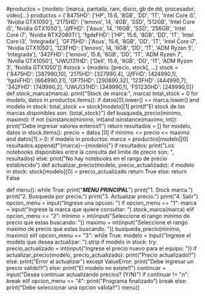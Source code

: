 #productos = {modelo: [marca, pantalla, ram, disco, gb de dd, procesador, video]...}
productos = {'8475HD': ['HP', 15.6, '8GB', 'DD', '1T', 'Intel Core i5', 'Nvidia GTX1050'],
             '2175HD': ['lenovo', 14, '4GB', 'SSD', '512GB', 'Intel Core i5', 'Nvidia GTX1050'],
             'JjfFHD': ['Asus', 14, '16GB', 'SSD', '256GB', 'Intel Core i7', 'Nvidia RTX2080Ti'],
             'fgdxFHD': ['HP', 15.6, '8GB', 'DD', '1T', 'Intel Core i3', 'Integrada'],
             'GF75HD': ['Asus', 15.6, '8GB', 'DD', '1T', 'Intel Core i7', 'Nvidia GTX1050'],
             '123FHD': ['lenovo', 14, '6GB', 'DD', '1T', 'ADM Ryzen 5', 'Integrada'],
             '342FHD': ['lenovo', 15.6, '8GB', 'DD', '1T', 'ADM Ryzen 7', 'Nvidia GTX1050'],
             'UWU131HD': ['Dell', 15.6, '8GB', 'DD', '1T', 'ADM Ryzen 3', 'Nvidia GTX1050']}
#stock = {modelo: [precio, stock], ...}
stock = {'8475HD': [387990,10],
         '2175HD': [327990,4],
         'JjfFHD': [424990,1],
         'fgdxFHD': [664990,21],
         'GF75HD': [290890,32],
         '123FHD': [444990,7],
         '342FHD': [749990,2],
         'UWU131HD': [349990,1],
         'FS1230HD': [249990,0]}
def stock_marca(marca):
    print("Stock de marca:", marca)
    total_stock = 0
    for modelo, datos in productos.items():
        if datos[0].lower() == marca.lower() and modelo in stock:
            total_stock += stock[modelo][1]
    print(f"El stock de las marcas disponibles son: {total_stock}")
def busqueda_precio(minimo, maximo):
    if not (isinstance(minimo, int)and isinstance(maximo, int)):
        print("Debe ingresar valores enteros!!")
        return
    resultados = []
    for modelo, datos in stock.items():
        precio = datos [0]
        if minimo <= precio <= maximo and datos[1] > 0:
            if modelo in productos:
                marca = productos[modelo][0]
                resultados.append(f"{marca}--{modelo}")
    if resultados:
        print("Los notebooks disponibles entre la consulta del limite de precio son: ", resultados)
    else:
        print("No hay notebooks en el rango de precio establecido")
def actualizar_precio(modelo, precio_actualizado):
    if modelo in stock:
        stock[modelo][0] = precio_actualizado
        return True
    else:
        return False

def menu():
    while True:
        print("***MENU PRINCIPAL***")
        print("1. Stock marca.")
        print("2. Busqueda por precio.")
        print("3. Actualizar precio.")
        print("4. Salir")
        opcion_menu = input("Ingrese una opcion:  ")
        if opcion_menu == "1":
            marca = input("Ingrese la marca que quiere consultar: ")
            stock_marca(marca)
        elif opcion_menu == "2":
            minimo = int(input("Seleccione el rango minimo de precio que estas buscando: "))
            maximo = int(input("Seleccione el rango maximo de precio que estas buscando: "))
            busqueda_precio(minimo, maximo)
        elif opcion_menu == "3":
            while True:
                modelo = input("Ingrese el modelo que desea actualizar: ").strip
                if modelo in stock:
                    try:
                        precio_actualizado = int(input("Ingrese el precio nuevo para el equipo: "))
                        if actualizar_precio(modelo, precio_actualizado):
                            print("Precio actualizado!!")
                        else:
                            print("Error al actualizar")
                    except ValueError:
                        print("Debe ingresar un precio valido!!!")
                else:
                    print("El modelo no existe!!")
                continuar = input("Desea continuar actualizando precios? (Y/N)")
                if continuar != "n":
                 break
        elif opcion_menu == "4":
            print("Programa finalizado")
            break
        else:
            print("Debe seleccionar una opcion válida!!")
menu()
